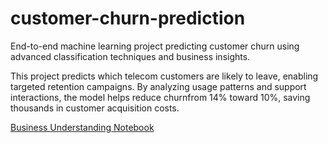# customer-churn-prediction
End-to-end machine learning project predicting customer churn using advanced classification techniques and business insights.

This project predicts which telecom customers are likely to leave, enabling targeted retention campaigns. By analyzing usage patterns and support interactions, the model helps reduce churnfrom 14% toward 10%, saving thousands in customer acquisition costs.

[Business Understanding Notebook](https://github.com/DaewangMohan/customer-churn-prediction/blob/main/notebooks/01_business_understanding.ipynb)

